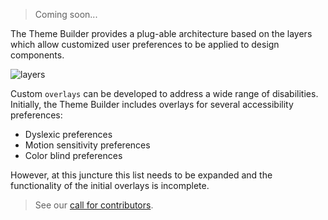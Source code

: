 > Coming soon...

The Theme Builder provides a plug-able architecture based on the layers which allow customized user preferences to be applied to design components. 

![layers](../../_images/layers.png)

Custom `overlays` can be developed to address a wide range of disabilities. Initially, the Theme Builder includes overlays for several accessibility preferences:

* Dyslexic preferences
* Motion sensitivity preferences
* Color blind preferences

However, at this juncture this list needs to be expanded and the functionality of the initial overlays is incomplete.

>See our [call for contributors](../contribute/index.md).

